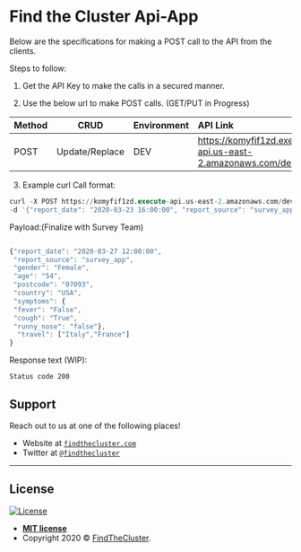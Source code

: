 # Find the Cluster Api-App

Below are the specifications for making a POST call to the API from the clients. 

Steps to follow:

1. Get the API Key to make the calls in a secured manner.

2. Use the below url to make POST calls. (GET/PUT in Progress)

| Method | CRUD |Environment | API Link |
| :---         |     :---:      | :--- |:--- |
| POST   | Update/Replace   |DEV| https://komyfif1zd.execute-api.us-east-2.amazonaws.com/dev1/reports  |



3. Example curl Call format:
```sql
curl -X POST https://komyfif1zd.execute-api.us-east-2.amazonaws.com/dev1/reports -H 'x-api-key:********' -H "Content-Type: application/json" 
-d '{"report_date": "2020-03-23 16:00:00", "report_source": "survey_app", "gender": "male","age": "29", "postcode": "122017","country": "USA","symptoms": {"fever": "true","cough": "false","runny_nose": "false"},"travel": ["London"]}'
```

Payload:(Finalize with Survey Team)

```js

{"report_date": "2020-03-27 12:00:00",
 "report_source": "survey_app",
 "gender": "Female",
 "age": "54",
 "postcode": "07093",
 "country": "USA",
 "symptoms": {
 "fever": "False",
 "cough": "True",
 "runny_nose": "false"},
  "travel": ["Italy","France"]
}
```

Response text (WIP): 
```
Status code 200
```

## Support

Reach out to us at one of the following places!

- Website at <a href="http://findthecluster.com" target="_blank">`findthecluster.com`</a>
- Twitter at <a href="http://twitter.com/findthecluster" target="_blank">`@findthecluster`</a>


---

## License

[![License](http://img.shields.io/:license-mit-blue.svg?style=flat-square)](http://badges.mit-license.org)

- **[MIT license](http://opensource.org/licenses/mit-license.php)**
- Copyright 2020 © <a href="http://findthecluster.com" target="_blank">FindTheCluster</a>.

